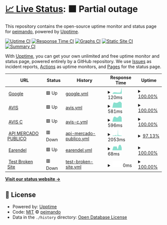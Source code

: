 # [📈 Live Status](https://peimando.github.io): <!--live status--> **🟧 Partial outage**

This repository contains the open-source uptime monitor and status page for [peimando](https://peimando.github.io), powered by [Upptime](https://github.com/upptime/upptime).

[![Uptime CI](https://github.com/peimando/fimosis_monitor/workflows/Uptime%20CI/badge.svg)](https://github.com/peimando/fimosis_monitor/actions?query=workflow%3A%22Uptime+CI%22)
[![Response Time CI](https://github.com/peimando/fimosis_monitor/workflows/Response%20Time%20CI/badge.svg)](https://github.com/peimando/fimosis_monitor/actions?query=workflow%3A%22Response+Time+CI%22)
[![Graphs CI](https://github.com/peimando/fimosis_monitor/workflows/Graphs%20CI/badge.svg)](https://github.com/peimando/fimosis_monitor/actions?query=workflow%3A%22Graphs+CI%22)
[![Static Site CI](https://github.com/peimando/fimosis_monitor/workflows/Static%20Site%20CI/badge.svg)](https://github.com/peimando/fimosis_monitor/actions?query=workflow%3A%22Static+Site+CI%22)
[![Summary CI](https://github.com/peimando/fimosis_monitor/workflows/Summary%20CI/badge.svg)](https://github.com/peimando/fimosis_monitor/actions?query=workflow%3A%22Summary+CI%22)

With [Upptime](https://upptime.js.org), you can get your own unlimited and free uptime monitor and status page, powered entirely by a GitHub repository. We use [Issues](https://github.com/peimando/fimosis_monitor/issues) as incident reports, [Actions](https://github.com/peimando/fimosis_monitor/actions) as uptime monitors, and [Pages](https://peimando.github.io) for the status page.

<!--start: status pages-->
<!-- This summary is generated by Upptime (https://github.com/upptime/upptime) -->
<!-- Do not edit this manually, your changes will be overwritten -->
<!-- prettier-ignore -->
| URL | Status | History | Response Time | Uptime |
| --- | ------ | ------- | ------------- | ------ |
| <img alt="" src="https://icons.duckduckgo.com/ip3/www.google.com.ico" height="13"> [Google](https://www.google.com) | 🟩 Up | [google.yml](https://github.com/peimando/fimosis_monitor/commits/HEAD/history/google.yml) | <details><summary><img alt="Response time graph" src="./graphs/google/response-time-week.png" height="20"> 120ms</summary><br><a href="https://peimando.github.io/fimosis_monitor/history/google"><img alt="Response time 101" src="https://img.shields.io/endpoint?url=https%3A%2F%2Fraw.githubusercontent.com%2Fpeimando%2Ffimosis_monitor%2FHEAD%2Fapi%2Fgoogle%2Fresponse-time.json"></a><br><a href="https://peimando.github.io/fimosis_monitor/history/google"><img alt="24-hour response time 370" src="https://img.shields.io/endpoint?url=https%3A%2F%2Fraw.githubusercontent.com%2Fpeimando%2Ffimosis_monitor%2FHEAD%2Fapi%2Fgoogle%2Fresponse-time-day.json"></a><br><a href="https://peimando.github.io/fimosis_monitor/history/google"><img alt="7-day response time 120" src="https://img.shields.io/endpoint?url=https%3A%2F%2Fraw.githubusercontent.com%2Fpeimando%2Ffimosis_monitor%2FHEAD%2Fapi%2Fgoogle%2Fresponse-time-week.json"></a><br><a href="https://peimando.github.io/fimosis_monitor/history/google"><img alt="30-day response time 92" src="https://img.shields.io/endpoint?url=https%3A%2F%2Fraw.githubusercontent.com%2Fpeimando%2Ffimosis_monitor%2FHEAD%2Fapi%2Fgoogle%2Fresponse-time-month.json"></a><br><a href="https://peimando.github.io/fimosis_monitor/history/google"><img alt="1-year response time 101" src="https://img.shields.io/endpoint?url=https%3A%2F%2Fraw.githubusercontent.com%2Fpeimando%2Ffimosis_monitor%2FHEAD%2Fapi%2Fgoogle%2Fresponse-time-year.json"></a></details> | <details><summary><a href="https://peimando.github.io/fimosis_monitor/history/google">100.00%</a></summary><a href="https://peimando.github.io/fimosis_monitor/history/google"><img alt="All-time uptime 100.00%" src="https://img.shields.io/endpoint?url=https%3A%2F%2Fraw.githubusercontent.com%2Fpeimando%2Ffimosis_monitor%2FHEAD%2Fapi%2Fgoogle%2Fuptime.json"></a><br><a href="https://peimando.github.io/fimosis_monitor/history/google"><img alt="24-hour uptime 100.00%" src="https://img.shields.io/endpoint?url=https%3A%2F%2Fraw.githubusercontent.com%2Fpeimando%2Ffimosis_monitor%2FHEAD%2Fapi%2Fgoogle%2Fuptime-day.json"></a><br><a href="https://peimando.github.io/fimosis_monitor/history/google"><img alt="7-day uptime 100.00%" src="https://img.shields.io/endpoint?url=https%3A%2F%2Fraw.githubusercontent.com%2Fpeimando%2Ffimosis_monitor%2FHEAD%2Fapi%2Fgoogle%2Fuptime-week.json"></a><br><a href="https://peimando.github.io/fimosis_monitor/history/google"><img alt="30-day uptime 100.00%" src="https://img.shields.io/endpoint?url=https%3A%2F%2Fraw.githubusercontent.com%2Fpeimando%2Ffimosis_monitor%2FHEAD%2Fapi%2Fgoogle%2Fuptime-month.json"></a><br><a href="https://peimando.github.io/fimosis_monitor/history/google"><img alt="1-year uptime 99.98%" src="https://img.shields.io/endpoint?url=https%3A%2F%2Fraw.githubusercontent.com%2Fpeimando%2Ffimosis_monitor%2FHEAD%2Fapi%2Fgoogle%2Fuptime-year.json"></a></details>
| <img alt="" src="https://icons.duckduckgo.com/ip3/sscoquimbo.avislatam.com.ico" height="13"> [AVIS](https://sscoquimbo.avislatam.com/modulos/login/index.cfm) | 🟩 Up | [avis.yml](https://github.com/peimando/fimosis_monitor/commits/HEAD/history/avis.yml) | <details><summary><img alt="Response time graph" src="./graphs/avis/response-time-week.png" height="20"> 581ms</summary><br><a href="https://peimando.github.io/fimosis_monitor/history/avis"><img alt="Response time 1188" src="https://img.shields.io/endpoint?url=https%3A%2F%2Fraw.githubusercontent.com%2Fpeimando%2Ffimosis_monitor%2FHEAD%2Fapi%2Favis%2Fresponse-time.json"></a><br><a href="https://peimando.github.io/fimosis_monitor/history/avis"><img alt="24-hour response time 503" src="https://img.shields.io/endpoint?url=https%3A%2F%2Fraw.githubusercontent.com%2Fpeimando%2Ffimosis_monitor%2FHEAD%2Fapi%2Favis%2Fresponse-time-day.json"></a><br><a href="https://peimando.github.io/fimosis_monitor/history/avis"><img alt="7-day response time 581" src="https://img.shields.io/endpoint?url=https%3A%2F%2Fraw.githubusercontent.com%2Fpeimando%2Ffimosis_monitor%2FHEAD%2Fapi%2Favis%2Fresponse-time-week.json"></a><br><a href="https://peimando.github.io/fimosis_monitor/history/avis"><img alt="30-day response time 1021" src="https://img.shields.io/endpoint?url=https%3A%2F%2Fraw.githubusercontent.com%2Fpeimando%2Ffimosis_monitor%2FHEAD%2Fapi%2Favis%2Fresponse-time-month.json"></a><br><a href="https://peimando.github.io/fimosis_monitor/history/avis"><img alt="1-year response time 917" src="https://img.shields.io/endpoint?url=https%3A%2F%2Fraw.githubusercontent.com%2Fpeimando%2Ffimosis_monitor%2FHEAD%2Fapi%2Favis%2Fresponse-time-year.json"></a></details> | <details><summary><a href="https://peimando.github.io/fimosis_monitor/history/avis">100.00%</a></summary><a href="https://peimando.github.io/fimosis_monitor/history/avis"><img alt="All-time uptime 99.64%" src="https://img.shields.io/endpoint?url=https%3A%2F%2Fraw.githubusercontent.com%2Fpeimando%2Ffimosis_monitor%2FHEAD%2Fapi%2Favis%2Fuptime.json"></a><br><a href="https://peimando.github.io/fimosis_monitor/history/avis"><img alt="24-hour uptime 100.00%" src="https://img.shields.io/endpoint?url=https%3A%2F%2Fraw.githubusercontent.com%2Fpeimando%2Ffimosis_monitor%2FHEAD%2Fapi%2Favis%2Fuptime-day.json"></a><br><a href="https://peimando.github.io/fimosis_monitor/history/avis"><img alt="7-day uptime 100.00%" src="https://img.shields.io/endpoint?url=https%3A%2F%2Fraw.githubusercontent.com%2Fpeimando%2Ffimosis_monitor%2FHEAD%2Fapi%2Favis%2Fuptime-week.json"></a><br><a href="https://peimando.github.io/fimosis_monitor/history/avis"><img alt="30-day uptime 99.69%" src="https://img.shields.io/endpoint?url=https%3A%2F%2Fraw.githubusercontent.com%2Fpeimando%2Ffimosis_monitor%2FHEAD%2Fapi%2Favis%2Fuptime-month.json"></a><br><a href="https://peimando.github.io/fimosis_monitor/history/avis"><img alt="1-year uptime 99.84%" src="https://img.shields.io/endpoint?url=https%3A%2F%2Fraw.githubusercontent.com%2Fpeimando%2Ffimosis_monitor%2FHEAD%2Fapi%2Favis%2Fuptime-year.json"></a></details>
| <img alt="" src="https://icons.duckduckgo.com/ip3/csscoquimbo.avislatam.com.ico" height="13"> [AVIS C](https://csscoquimbo.avislatam.com/modulos/login/index.cfm) | 🟩 Up | [avis-c.yml](https://github.com/peimando/fimosis_monitor/commits/HEAD/history/avis-c.yml) | <details><summary><img alt="Response time graph" src="./graphs/avis-c/response-time-week.png" height="20"> 596ms</summary><br><a href="https://peimando.github.io/fimosis_monitor/history/avis-c"><img alt="Response time 1236" src="https://img.shields.io/endpoint?url=https%3A%2F%2Fraw.githubusercontent.com%2Fpeimando%2Ffimosis_monitor%2FHEAD%2Fapi%2Favis-c%2Fresponse-time.json"></a><br><a href="https://peimando.github.io/fimosis_monitor/history/avis-c"><img alt="24-hour response time 509" src="https://img.shields.io/endpoint?url=https%3A%2F%2Fraw.githubusercontent.com%2Fpeimando%2Ffimosis_monitor%2FHEAD%2Fapi%2Favis-c%2Fresponse-time-day.json"></a><br><a href="https://peimando.github.io/fimosis_monitor/history/avis-c"><img alt="7-day response time 596" src="https://img.shields.io/endpoint?url=https%3A%2F%2Fraw.githubusercontent.com%2Fpeimando%2Ffimosis_monitor%2FHEAD%2Fapi%2Favis-c%2Fresponse-time-week.json"></a><br><a href="https://peimando.github.io/fimosis_monitor/history/avis-c"><img alt="30-day response time 604" src="https://img.shields.io/endpoint?url=https%3A%2F%2Fraw.githubusercontent.com%2Fpeimando%2Ffimosis_monitor%2FHEAD%2Fapi%2Favis-c%2Fresponse-time-month.json"></a><br><a href="https://peimando.github.io/fimosis_monitor/history/avis-c"><img alt="1-year response time 911" src="https://img.shields.io/endpoint?url=https%3A%2F%2Fraw.githubusercontent.com%2Fpeimando%2Ffimosis_monitor%2FHEAD%2Fapi%2Favis-c%2Fresponse-time-year.json"></a></details> | <details><summary><a href="https://peimando.github.io/fimosis_monitor/history/avis-c">100.00%</a></summary><a href="https://peimando.github.io/fimosis_monitor/history/avis-c"><img alt="All-time uptime 99.81%" src="https://img.shields.io/endpoint?url=https%3A%2F%2Fraw.githubusercontent.com%2Fpeimando%2Ffimosis_monitor%2FHEAD%2Fapi%2Favis-c%2Fuptime.json"></a><br><a href="https://peimando.github.io/fimosis_monitor/history/avis-c"><img alt="24-hour uptime 100.00%" src="https://img.shields.io/endpoint?url=https%3A%2F%2Fraw.githubusercontent.com%2Fpeimando%2Ffimosis_monitor%2FHEAD%2Fapi%2Favis-c%2Fuptime-day.json"></a><br><a href="https://peimando.github.io/fimosis_monitor/history/avis-c"><img alt="7-day uptime 100.00%" src="https://img.shields.io/endpoint?url=https%3A%2F%2Fraw.githubusercontent.com%2Fpeimando%2Ffimosis_monitor%2FHEAD%2Fapi%2Favis-c%2Fuptime-week.json"></a><br><a href="https://peimando.github.io/fimosis_monitor/history/avis-c"><img alt="30-day uptime 99.96%" src="https://img.shields.io/endpoint?url=https%3A%2F%2Fraw.githubusercontent.com%2Fpeimando%2Ffimosis_monitor%2FHEAD%2Fapi%2Favis-c%2Fuptime-month.json"></a><br><a href="https://peimando.github.io/fimosis_monitor/history/avis-c"><img alt="1-year uptime 99.89%" src="https://img.shields.io/endpoint?url=https%3A%2F%2Fraw.githubusercontent.com%2Fpeimando%2Ffimosis_monitor%2FHEAD%2Fapi%2Favis-c%2Fuptime-year.json"></a></details>
| <img alt="" src="https://icons.duckduckgo.com/ip3/api.mercadopublico.cl.ico" height="13"> [API MERCADO PUBLICO](https://api.mercadopublico.cl/servicios/v1/publico/ordenesdecompra.json?fecha=30122022&CodigoOrganismo=7312&ticket=E1951384-BF88-4EE5-8C33-934680281626) | 🟥 Down | [api-mercado-publico.yml](https://github.com/peimando/fimosis_monitor/commits/HEAD/history/api-mercado-publico.yml) | <details><summary><img alt="Response time graph" src="./graphs/api-mercado-publico/response-time-week.png" height="20"> 2053ms</summary><br><a href="https://peimando.github.io/fimosis_monitor/history/api-mercado-publico"><img alt="Response time 5327" src="https://img.shields.io/endpoint?url=https%3A%2F%2Fraw.githubusercontent.com%2Fpeimando%2Ffimosis_monitor%2FHEAD%2Fapi%2Fapi-mercado-publico%2Fresponse-time.json"></a><br><a href="https://peimando.github.io/fimosis_monitor/history/api-mercado-publico"><img alt="24-hour response time 1061" src="https://img.shields.io/endpoint?url=https%3A%2F%2Fraw.githubusercontent.com%2Fpeimando%2Ffimosis_monitor%2FHEAD%2Fapi%2Fapi-mercado-publico%2Fresponse-time-day.json"></a><br><a href="https://peimando.github.io/fimosis_monitor/history/api-mercado-publico"><img alt="7-day response time 2053" src="https://img.shields.io/endpoint?url=https%3A%2F%2Fraw.githubusercontent.com%2Fpeimando%2Ffimosis_monitor%2FHEAD%2Fapi%2Fapi-mercado-publico%2Fresponse-time-week.json"></a><br><a href="https://peimando.github.io/fimosis_monitor/history/api-mercado-publico"><img alt="30-day response time 1677" src="https://img.shields.io/endpoint?url=https%3A%2F%2Fraw.githubusercontent.com%2Fpeimando%2Ffimosis_monitor%2FHEAD%2Fapi%2Fapi-mercado-publico%2Fresponse-time-month.json"></a><br><a href="https://peimando.github.io/fimosis_monitor/history/api-mercado-publico"><img alt="1-year response time 5196" src="https://img.shields.io/endpoint?url=https%3A%2F%2Fraw.githubusercontent.com%2Fpeimando%2Ffimosis_monitor%2FHEAD%2Fapi%2Fapi-mercado-publico%2Fresponse-time-year.json"></a></details> | <details><summary><a href="https://peimando.github.io/fimosis_monitor/history/api-mercado-publico">97.13%</a></summary><a href="https://peimando.github.io/fimosis_monitor/history/api-mercado-publico"><img alt="All-time uptime 99.07%" src="https://img.shields.io/endpoint?url=https%3A%2F%2Fraw.githubusercontent.com%2Fpeimando%2Ffimosis_monitor%2FHEAD%2Fapi%2Fapi-mercado-publico%2Fuptime.json"></a><br><a href="https://peimando.github.io/fimosis_monitor/history/api-mercado-publico"><img alt="24-hour uptime 99.98%" src="https://img.shields.io/endpoint?url=https%3A%2F%2Fraw.githubusercontent.com%2Fpeimando%2Ffimosis_monitor%2FHEAD%2Fapi%2Fapi-mercado-publico%2Fuptime-day.json"></a><br><a href="https://peimando.github.io/fimosis_monitor/history/api-mercado-publico"><img alt="7-day uptime 97.13%" src="https://img.shields.io/endpoint?url=https%3A%2F%2Fraw.githubusercontent.com%2Fpeimando%2Ffimosis_monitor%2FHEAD%2Fapi%2Fapi-mercado-publico%2Fuptime-week.json"></a><br><a href="https://peimando.github.io/fimosis_monitor/history/api-mercado-publico"><img alt="30-day uptime 97.17%" src="https://img.shields.io/endpoint?url=https%3A%2F%2Fraw.githubusercontent.com%2Fpeimando%2Ffimosis_monitor%2FHEAD%2Fapi%2Fapi-mercado-publico%2Fuptime-month.json"></a><br><a href="https://peimando.github.io/fimosis_monitor/history/api-mercado-publico"><img alt="1-year uptime 98.67%" src="https://img.shields.io/endpoint?url=https%3A%2F%2Fraw.githubusercontent.com%2Fpeimando%2Ffimosis_monitor%2FHEAD%2Fapi%2Fapi-mercado-publico%2Fuptime-year.json"></a></details>
| <img alt="" src="https://icons.duckduckgo.com/ip3/peimando.github.io.ico" height="13"> [Earendel](https://peimando.github.io/) | 🟩 Up | [earendel.yml](https://github.com/peimando/fimosis_monitor/commits/HEAD/history/earendel.yml) | <details><summary><img alt="Response time graph" src="./graphs/earendel/response-time-week.png" height="20"> 68ms</summary><br><a href="https://peimando.github.io/fimosis_monitor/history/earendel"><img alt="Response time 82" src="https://img.shields.io/endpoint?url=https%3A%2F%2Fraw.githubusercontent.com%2Fpeimando%2Ffimosis_monitor%2FHEAD%2Fapi%2Fearendel%2Fresponse-time.json"></a><br><a href="https://peimando.github.io/fimosis_monitor/history/earendel"><img alt="24-hour response time 45" src="https://img.shields.io/endpoint?url=https%3A%2F%2Fraw.githubusercontent.com%2Fpeimando%2Ffimosis_monitor%2FHEAD%2Fapi%2Fearendel%2Fresponse-time-day.json"></a><br><a href="https://peimando.github.io/fimosis_monitor/history/earendel"><img alt="7-day response time 68" src="https://img.shields.io/endpoint?url=https%3A%2F%2Fraw.githubusercontent.com%2Fpeimando%2Ffimosis_monitor%2FHEAD%2Fapi%2Fearendel%2Fresponse-time-week.json"></a><br><a href="https://peimando.github.io/fimosis_monitor/history/earendel"><img alt="30-day response time 67" src="https://img.shields.io/endpoint?url=https%3A%2F%2Fraw.githubusercontent.com%2Fpeimando%2Ffimosis_monitor%2FHEAD%2Fapi%2Fearendel%2Fresponse-time-month.json"></a><br><a href="https://peimando.github.io/fimosis_monitor/history/earendel"><img alt="1-year response time 78" src="https://img.shields.io/endpoint?url=https%3A%2F%2Fraw.githubusercontent.com%2Fpeimando%2Ffimosis_monitor%2FHEAD%2Fapi%2Fearendel%2Fresponse-time-year.json"></a></details> | <details><summary><a href="https://peimando.github.io/fimosis_monitor/history/earendel">100.00%</a></summary><a href="https://peimando.github.io/fimosis_monitor/history/earendel"><img alt="All-time uptime 100.00%" src="https://img.shields.io/endpoint?url=https%3A%2F%2Fraw.githubusercontent.com%2Fpeimando%2Ffimosis_monitor%2FHEAD%2Fapi%2Fearendel%2Fuptime.json"></a><br><a href="https://peimando.github.io/fimosis_monitor/history/earendel"><img alt="24-hour uptime 100.00%" src="https://img.shields.io/endpoint?url=https%3A%2F%2Fraw.githubusercontent.com%2Fpeimando%2Ffimosis_monitor%2FHEAD%2Fapi%2Fearendel%2Fuptime-day.json"></a><br><a href="https://peimando.github.io/fimosis_monitor/history/earendel"><img alt="7-day uptime 100.00%" src="https://img.shields.io/endpoint?url=https%3A%2F%2Fraw.githubusercontent.com%2Fpeimando%2Ffimosis_monitor%2FHEAD%2Fapi%2Fearendel%2Fuptime-week.json"></a><br><a href="https://peimando.github.io/fimosis_monitor/history/earendel"><img alt="30-day uptime 100.00%" src="https://img.shields.io/endpoint?url=https%3A%2F%2Fraw.githubusercontent.com%2Fpeimando%2Ffimosis_monitor%2FHEAD%2Fapi%2Fearendel%2Fuptime-month.json"></a><br><a href="https://peimando.github.io/fimosis_monitor/history/earendel"><img alt="1-year uptime 100.00%" src="https://img.shields.io/endpoint?url=https%3A%2F%2Fraw.githubusercontent.com%2Fpeimando%2Ffimosis_monitor%2FHEAD%2Fapi%2Fearendel%2Fuptime-year.json"></a></details>
| <img alt="" src="https://icons.duckduckgo.com/ip3/thissitedoesnotexist.koj.co.ico" height="13"> [Test Broken Site](https://thissitedoesnotexist.koj.co) | 🟥 Down | [test-broken-site.yml](https://github.com/peimando/fimosis_monitor/commits/HEAD/history/test-broken-site.yml) | <details><summary><img alt="Response time graph" src="./graphs/test-broken-site/response-time-week.png" height="20"> 0ms</summary><br><a href="https://peimando.github.io/fimosis_monitor/history/test-broken-site"><img alt="Response time 0" src="https://img.shields.io/endpoint?url=https%3A%2F%2Fraw.githubusercontent.com%2Fpeimando%2Ffimosis_monitor%2FHEAD%2Fapi%2Ftest-broken-site%2Fresponse-time.json"></a><br><a href="https://peimando.github.io/fimosis_monitor/history/test-broken-site"><img alt="24-hour response time 0" src="https://img.shields.io/endpoint?url=https%3A%2F%2Fraw.githubusercontent.com%2Fpeimando%2Ffimosis_monitor%2FHEAD%2Fapi%2Ftest-broken-site%2Fresponse-time-day.json"></a><br><a href="https://peimando.github.io/fimosis_monitor/history/test-broken-site"><img alt="7-day response time 0" src="https://img.shields.io/endpoint?url=https%3A%2F%2Fraw.githubusercontent.com%2Fpeimando%2Ffimosis_monitor%2FHEAD%2Fapi%2Ftest-broken-site%2Fresponse-time-week.json"></a><br><a href="https://peimando.github.io/fimosis_monitor/history/test-broken-site"><img alt="30-day response time 0" src="https://img.shields.io/endpoint?url=https%3A%2F%2Fraw.githubusercontent.com%2Fpeimando%2Ffimosis_monitor%2FHEAD%2Fapi%2Ftest-broken-site%2Fresponse-time-month.json"></a><br><a href="https://peimando.github.io/fimosis_monitor/history/test-broken-site"><img alt="1-year response time 0" src="https://img.shields.io/endpoint?url=https%3A%2F%2Fraw.githubusercontent.com%2Fpeimando%2Ffimosis_monitor%2FHEAD%2Fapi%2Ftest-broken-site%2Fresponse-time-year.json"></a></details> | <details><summary><a href="https://peimando.github.io/fimosis_monitor/history/test-broken-site">100.00%</a></summary><a href="https://peimando.github.io/fimosis_monitor/history/test-broken-site"><img alt="All-time uptime 100.00%" src="https://img.shields.io/endpoint?url=https%3A%2F%2Fraw.githubusercontent.com%2Fpeimando%2Ffimosis_monitor%2FHEAD%2Fapi%2Ftest-broken-site%2Fuptime.json"></a><br><a href="https://peimando.github.io/fimosis_monitor/history/test-broken-site"><img alt="24-hour uptime 100.00%" src="https://img.shields.io/endpoint?url=https%3A%2F%2Fraw.githubusercontent.com%2Fpeimando%2Ffimosis_monitor%2FHEAD%2Fapi%2Ftest-broken-site%2Fuptime-day.json"></a><br><a href="https://peimando.github.io/fimosis_monitor/history/test-broken-site"><img alt="7-day uptime 100.00%" src="https://img.shields.io/endpoint?url=https%3A%2F%2Fraw.githubusercontent.com%2Fpeimando%2Ffimosis_monitor%2FHEAD%2Fapi%2Ftest-broken-site%2Fuptime-week.json"></a><br><a href="https://peimando.github.io/fimosis_monitor/history/test-broken-site"><img alt="30-day uptime 100.00%" src="https://img.shields.io/endpoint?url=https%3A%2F%2Fraw.githubusercontent.com%2Fpeimando%2Ffimosis_monitor%2FHEAD%2Fapi%2Ftest-broken-site%2Fuptime-month.json"></a><br><a href="https://peimando.github.io/fimosis_monitor/history/test-broken-site"><img alt="1-year uptime 100.00%" src="https://img.shields.io/endpoint?url=https%3A%2F%2Fraw.githubusercontent.com%2Fpeimando%2Ffimosis_monitor%2FHEAD%2Fapi%2Ftest-broken-site%2Fuptime-year.json"></a></details>

<!--end: status pages-->

[**Visit our status website →**](https://peimando.github.io/fimosis_monitor)

## 📄 License

- Powered by: [Upptime](https://github.com/upptime/upptime)
- Code: [MIT](./LICENSE) © [peimando](https://peimando.github.io)
- Data in the `./history` directory: [Open Database License](https://opendatacommons.org/licenses/odbl/1-0/)
